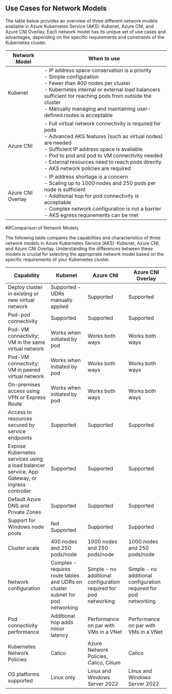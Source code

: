 
## Use Cases for Network Models

The table below provides an overview of three different network models available in Azure Kubernetes Service (AKS): Kubenet, Azure CNI, and Azure CNI Overlay. Each network model has its unique set of use cases and advantages, depending on the specific requirements and constraints of the Kubernetes cluster.

| Network Model    | When to use                                                                                                        |
| ---------------- | ----------------------------------------------------------------------------------------------------------------- |
| Kubenet          | - IP address space conservation is a priority<br>- Simple configuration<br>- Fewer than 400 nodes per cluster<br>- Kubernetes internal or external load balancers sufficient for reaching pods from outside the cluster<br>- Manually managing and maintaining user-defined routes is acceptable |
| Azure CNI        | - Full virtual network connectivity is required for pods<br>- Advanced AKS features (such as virtual nodes) are needed<br>- Sufficient IP address space is available<br>- Pod to pod and pod to VM connectivity needed<br>- External resources need to reach pods directly<br>- AKS network policies are required |
| Azure CNI Overlay | - IP address shortage is a concern<br>- Scaling up to 1000 nodes and 250 pods per node is sufficient<br>- Additional hop for pod connectivity is acceptable<br>- Complex network configuration is not a barrier<br>- AKS egress requirements can be met |

##Comparison of Network Models

The following table compares the capabilities and characteristics of three network models in Azure Kubernetes Service (AKS): Kubenet, Azure CNI, and Azure CNI Overlay. Understanding the differences between these models is crucial for selecting the appropriate network model based on the specific requirements of your Kubernetes cluster.


| Capability                                                                 | Kubenet                    | Azure CNI                  | Azure CNI Overlay         |
| -------------------------------------------------------------------------- | -------------------------- | -------------------------- | ------------------------- |
| Deploy cluster in existing or new virtual network                          | Supported - UDRs manually applied | Supported                  | Supported                 |
| Pod-pod connectivity                                                       | Supported                  | Supported                  | Supported                 |
| Pod-VM connectivity; VM in the same virtual network                        | Works when initiated by pod | Works both ways            | Works both ways           |
| Pod-VM connectivity; VM in peered virtual network                          | Works when initiated by pod | Works both ways            | Works both ways           |
| On-premises access using VPN or Express Route                              | Works when initiated by pod | Works both ways            | Works both ways           |
| Access to resources secured by service endpoints                           | Supported                  | Supported                  | Supported                 |
| Expose Kubernetes services using a load balancer service, App Gateway, or ingress controller | Supported                  | Supported                  | Supported                 |
| Default Azure DNS and Private Zones                                        | Supported                  | Supported                  | Supported                 |
| Support for Windows node pools                                             | Not Supported              | Supported                  | Supported                 |
| Cluster scale                                                              | 400 nodes and 250 pods/node | 1000 nodes and 250 pods/node | 1000 nodes and 250 pods/node |
| Network configuration                                                      | Complex - requires route tables and UDRs on cluster subnet for pod networking | Simple - no additional configuration required for pod networking | Simple - no additional configuration required for pod networking |
| Pod connectivity performance                                               | Additional hop adds minor latency | Performance on par with VMs in a VNet | Performance on par with VMs in a VNet |
| Kubernetes Network Policies                                                | Calico                     | Azure Network Policies, Calico, Cilium | Calico                    |
| OS platforms supported                                                     | Linux only                 | Linux and Windows Server 2022 | Linux and Windows Server 2022 |
